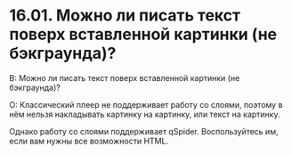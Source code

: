 # 16.01. Можно ли писать текст поверх вставленной картинки (не бэкграунда)?
<!-- [:faq_16_01] -->

В: Можно ли писать текст поверх вставленной картинки (не бэкграунда)?

О:
Классический плеер не поддерживает работу со слоями, поэтому в нём нельзя накладывать картинку на картинку, или текст на картинку.

Однако работу со слоями поддерживает qSpider. Воспользуйтесь им, если вам нужны все возможности HTML.
